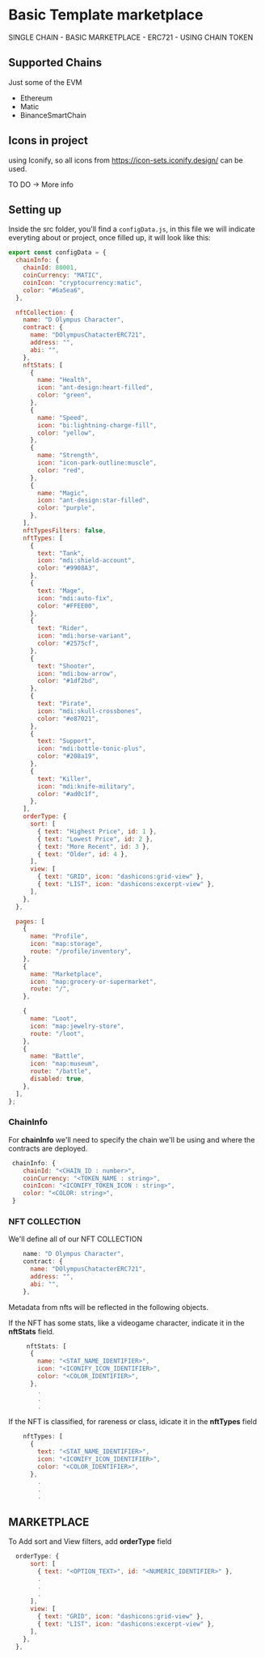 # Basic Template marketplace 

SINGLE CHAIN - BASIC MARKETPLACE - ERC721 - USING CHAIN TOKEN

## Supported Chains

Just some of the EVM

- Ethereum
- Matic
- BinanceSmartChain


## Icons in project

using Iconify, so all icons from https://icon-sets.iconify.design/ can be used.

TO DO -> More info

## Setting up

Inside the src folder, you'll find a ``configData.js``, in this file we will indicate everyting about or project, once filled up, it will look like this:

```js
export const configData = {
  chainInfo: {
    chainId: 80001,
    coinCurrency: "MATIC",
    coinIcon: "cryptocurrency:matic",
    color: "#6a5ea6",
  },

  nftCollection: {
    name: "D Olympus Character",
    contract: {
      name: "DOlympusChatacterERC721",
      address: "",
      abi: "",
    },
    nftStats: [
      {
        name: "Health",
        icon: "ant-design:heart-filled",
        color: "green",
      },
      {
        name: "Speed",
        icon: "bi:lightning-charge-fill",
        color: "yellow",
      },
      {
        name: "Strength",
        icon: "icon-park-outline:muscle",
        color: "red", 
      },
      {
        name: "Magic",
        icon: "ant-design:star-filled",
        color: "purple",
      },
    ],
    nftTypesFilters: false,
    nftTypes: [
      {
        text: "Tank",
        icon: "mdi:shield-account",
        color: "#9908A3",
      },
      {
        text: "Mage",
        icon: "mdi:auto-fix",
        color: "#FFEE00",
      },
      {
        text: "Rider",
        icon: "mdi:horse-variant",
        color: "#2575cf",
      },
      {
        text: "Shooter",
        icon: "mdi:bow-arrow",
        color: "#1df2bd",
      },
      {
        text: "Pirate",
        icon: "mdi:skull-crossbones",
        color: "#e87021",
      },
      {
        text: "Support",
        icon: "mdi:bottle-tonic-plus",
        color: "#208a19",
      },
      {
        text: "Killer",
        icon: "mdi:knife-military",
        color: "#ad0c1f",
      },
    ],
    orderType: {
      sort: [
        { text: "Highest Price", id: 1 },
        { text: "Lowest Price", id: 2 },
        { text: "More Recent", id: 3 },
        { text: "Older", id: 4 },
      ],
      view: [
        { text: "GRID", icon: "dashicons:grid-view" },
        { text: "LIST", icon: "dashicons:excerpt-view" },
      ],
    },
  },

  pages: [
    {
      name: "Profile",
      icon: "map:storage",
      route: "/profile/inventory",
    },
    {
      name: "Marketplace",
      icon: "map:grocery-or-supermarket",
      route: "/",
    },

    {
      name: "Loot",
      icon: "map:jewelry-store",
      route: "/loot",
    },
    {
      name: "Battle",
      icon: "map:museum",
      route: "/battle",
      disabled: true,
    },
  ],
};

```


### ChainInfo


For **chainInfo** we'll need to specify the chain we'll be using and where the contracts are deployed.

```js
 chainInfo: {
    chainId: "<CHAIN_ID : number>",
    coinCurrency: "<TOKEN_NAME : string>",
    coinIcon: "<ICONIFY_TOKEN_ICON : string>",
    color: "<COLOR: string>",
 }
```

### NFT COLLECTION

We'll define all of our NFT COLLECTION




```js
    name: "D Olympus Character",
    contract: {
      name: "DOlympusChatacterERC721",
      address: "",
      abi: "",
    },
```

Metadata from nfts will be reflected in the following objects.

If the NFT has some stats, like a videogame character, indicate it in the **nftStats** field.

```js
     nftStats: [
      {
        name: "<STAT_NAME_IDENTIFIER>",
        icon: "<ICONIFY_ICON_IDENTIFIER>",
        color: "<COLOR_IDENTIFIER>",
      },
        .
        .
        .
```

If the NFT is classified, for rareness or class, idicate it in the **nftTypes** field

```js
    nftTypes: [
      {
        text: "<STAT_NAME_IDENTIFIER>",
        icon: "<ICONIFY_ICON_IDENTIFIER>",
        color: "<COLOR_IDENTIFIER>",
      },
        .
        .
        .
```

## MARKETPLACE

To Add sort and View filters, add **orderType** field

```js
  orderType: {
      sort: [
        { text: "<OPTION_TEXT>", id: "<NUMERIC_IDENTIFIER>" },
        .
        .
        .
      ],
      view: [
        { text: "GRID", icon: "dashicons:grid-view" },
        { text: "LIST", icon: "dashicons:excerpt-view" },
      ],
    },
  },
```

    
    




